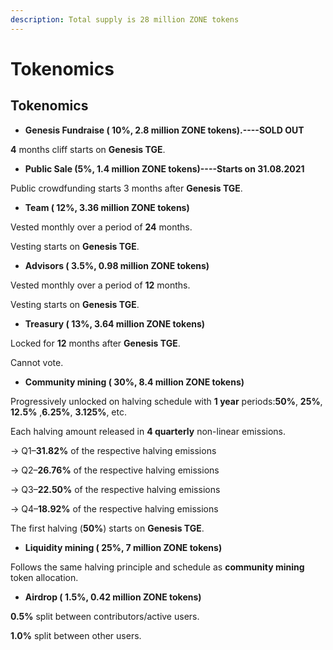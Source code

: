 ```yaml
---
description: Total supply is 28 million ZONE tokens
---
```


# Tokenomics

## Tokenomics

* **Genesis Fundraise \( 10%, 2.8 million ZONE tokens\).----SOLD OUT**

**4** months cliff starts on **Genesis TGE**. 

* **Public Sale \(5%, 1.4 million ZONE tokens\)----Starts on 31.08.2021**

 Public crowdfunding starts 3 months after **Genesis TGE**. 

* **Team \( 12%, 3.36 million ZONE tokens\)** 

Vested monthly over a period of **24** months. 

Vesting starts on **Genesis TGE**. 

* **Advisors \( 3.5%, 0.98 million ZONE tokens\)** 

Vested monthly over a period of **12** months. 

Vesting starts on **Genesis TGE**. 

* **Treasury \( 13%, 3.64 million ZONE tokens\)**

 Locked for **12** months after **Genesis TGE**. 

Cannot vote. 

* **Community mining \( 30%, 8.4 million ZONE tokens\)** 

Progressively unlocked on halving schedule with **1 year** periods:**50%**, **25%**, **12.5%** ,**6.25%**, **3.125%**, etc. 

Each halving amount released in **4 quarterly** non-linear emissions. 

→ Q1–**31.82%** of the respective halving emissions 

→ Q2–**26.76%** of the respective halving emissions 

→ Q3–**22.50%** of the respective halving emissions 

→ Q4–**18.92%** of the respective halving emissions 

The first halving \(**50%**\) starts on **Genesis TGE**. 

* **Liquidity mining \( 25%, 7 million ZONE tokens\)** 

Follows the same halving principle and schedule as **community mining** token allocation. 

* **Airdrop \( 1.5%, 0.42 million ZONE tokens\)** 

**0.5%** split between contributors/active users. 

**1.0%** split between other users.



